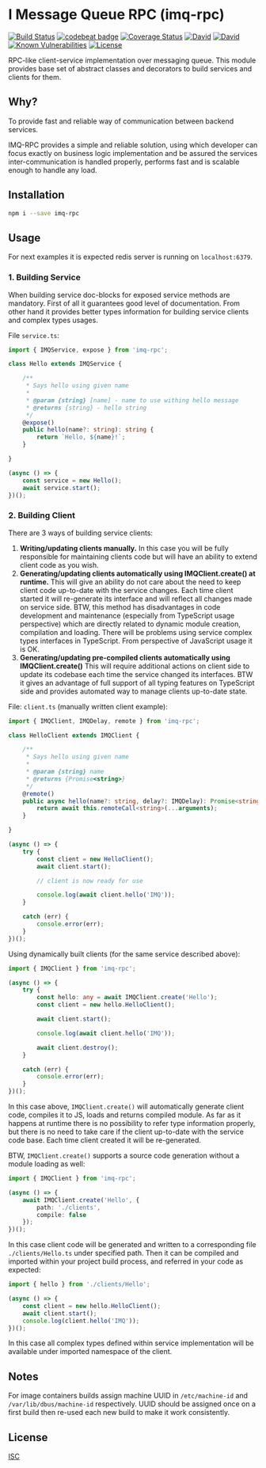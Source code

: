# I Message Queue RPC (imq-rpc)

[![Build Status](https://travis-ci.org/imqueue/imq-rpc.svg?branch=master)](https://travis-ci.org/imqueue/imq-rpc)
[![codebeat badge](https://codebeat.co/badges/c2cc3954-6824-4cdf-8349-12bd9c31955a)](https://codebeat.co/projects/github-com-imqueue-imq-rpc-master)
[![Coverage Status](https://coveralls.io/repos/github/imqueue/imq-rpc/badge.svg?branch=master)](https://coveralls.io/github/imqueue/imq-rpc?branch=master)
[![David](https://img.shields.io/david/imqueue/imq-rpc.svg)](https://david-dm.org/imqueue/imq-rpc)
[![David](https://img.shields.io/david/dev/imqueue/imq-rpc.svg)](https://david-dm.org/imqueue/imq-rpc?type=dev)
[![Known Vulnerabilities](https://snyk.io/test/github/imqueue/imq-rpc/badge.svg?targetFile=package.json)](https://snyk.io/test/github/imqueue/imq-rpc?targetFile=package.json)
[![License](https://img.shields.io/badge/license-ISC-blue.svg)](https://rawgit.com/imqueue/imq-rpc/master/LICENSE)

RPC-like client-service implementation over messaging queue. This module
provides base set of abstract classes and decorators to build services and 
clients for them.

## Why?

To provide fast and reliable way of communication between backend services.

IMQ-RPC provides a simple and reliable solution, using which developer can focus
exactly on business logic implementation and be assured the services 
inter-communication is handled properly, performs fast and is scalable enough
to handle any load.

## Installation

~~~bash
npm i --save imq-rpc
~~~

## Usage

For next examples it is expected redis server is running on `localhost:6379`.

### 1. Building Service

When building service doc-blocks for exposed service methods are mandatory.
First of all it guarantees good level of documentation. From other hand
it provides better types information for building service clients and complex
types usages.

File `service.ts`:

~~~typescript
import { IMQService, expose } from 'imq-rpc';

class Hello extends IMQService {

    /**
     * Says hello using given name
     *
     * @param {string} [name] - name to use withing hello message
     * @returns {string} - hello string
     */
    @expose()
    public hello(name?: string): string {
        return `Hello, ${name}!`;
    }

}

(async () => {
    const service = new Hello();
    await service.start();
})();
~~~

### 2. Building Client

There are 3 ways of building service clients:

  1. **Writing/updating clients manually.**
     In this case you will be fully responsible for maintaining clients
     code but will have an ability to extend client code as you wish.
  1. **Generating/updating clients automatically using IMQClient.create() 
     at runtime.**
     This will give an ability do not care about the need to keep client
     code up-to-date with the service changes. Each time client started it
     will re-generate its interface and will reflect all changes made on
     service side. BTW, this method has disadvantages in code development
     and maintenance (especially from TypeScript usage perspective) which
     are directly related to dynamic module creation, compilation and loading.
     There will be problems using service complex types interfaces in 
     TypeScript. From perspective of JavaScript usage it is OK.
  1. **Generating/updating pre-compiled clients automatically using 
     IMQClient.create()**
     This will require additional actions on client side to update its codebase
     each time the service changed its interfaces. BTW it gives an advantage
     of full support of all typing features on TypeScript side and provides
     automated way to manage clients up-to-date state.

File: `client.ts` (manually written client example):

~~~typescript
import { IMQClient, IMQDelay, remote } from 'imq-rpc';

class HelloClient extends IMQClient {

    /**
     * Says hello using given name
     *
     * @param {string} name
     * @returns {Promise<string>}
     */
    @remote()
    public async hello(name?: string, delay?: IMQDelay): Promise<string> {
        return await this.remoteCall<string>(...arguments);
    }

}

(async () => {
    try {
        const client = new HelloClient();
        await client.start();

        // client is now ready for use

        console.log(await client.hello('IMQ'));
    }

    catch (err) {
        console.error(err);
    }
})();
~~~

Using dynamically built clients (for the same service described above):

~~~typescript
import { IMQClient } from 'imq-rpc';

(async () => {
    try {
        const hello: any = await IMQClient.create('Hello');
        const client = new hello.HelloClient();

        await client.start();

        console.log(await client.hello('IMQ'));

        await client.destroy();
    }

    catch (err) {
        console.error(err);
    }
})();
~~~

In this case above, `IMQClient.create()` will automatically generate client
code, compiles it to JS, loads and returns compiled module. As far as it 
happens at runtime there is no possibility to refer type information
properly, but there is no need to take care if the client up-to-date with
the service code base. Each time client created it will be re-generated.

BTW, `IMQClient.create()` supports a source code generation without a module
loading as well: 

~~~typescript
import { IMQClient } from 'imq-rpc';

(async () => {
    await IMQClient.create('Hello', {
        path: './clients',
        compile: false
    });
})();
~~~

In this case client code will be generated and written to a corresponding
file `./clients/Hello.ts` under specified path. Then it can be compiled and
imported within your project build process, and referred in your code
as expected:

~~~typescript
import { hello } from './clients/Hello';

(async () => {
    const client = new hello.HelloClient();
    await client.start();
    console.log(client.hello('IMQ'));
})();
~~~

In this case all complex types defined within service implementation
will be available under imported namespace of the client.

## Notes

For image containers builds assign machine UUID in `/etc/machine-id` and 
`/var/lib/dbus/machine-id` respectively. UUID should be assigned once on
a first build then re-used each new build to make it work consistently.

## License

[ISC](https://github.com/imqueue/imq-rpc/blob/master/LICENSE)
